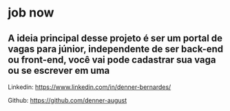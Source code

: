 # job now
## A ideia principal desse projeto é ser um portal de vagas para júnior, independente de ser back-end ou front-end, você vai pode cadastrar sua vaga ou se escrever em uma

Linkedin: https://www.linkedin.com/in/denner-bernardes/

Github: https://github.com/denner-august
